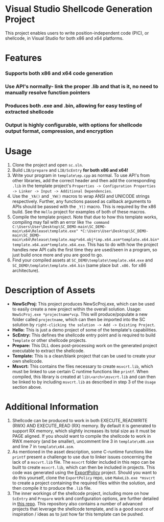# Visual Studio Shellcode Generation Project
This project enables users to write position-independent code (PIC), or shellcode, in Visual Studio for both x86 and x64 platforms.

# Features
### Supports both x86 and x64 code generation
### Use API's normally- link the proper .lib and that is it, no need to manually resolve function pointers
### Produces both .exe and .bin, allowing for easy testing of extracted shellcode
### Output is highly configurable, with options for shellcode output format, compression, and encryption

# Usage
1. Clone the project and open `sc.sln`.  
2. Build `LIB/prepare` and `LIB/ScEntry` **for both x86 and x64!**  
3. Write your program in `template\ep.cpp` as normal. To use API's from other libraries, add the correct header and then add the corresponding `.lib` in the template project's `Properties -> Configuration Properties -> Linker -> Input -> Additional Dependencies`.  
4. Use the `_YA()` and `_YW()` macros to wrap ANSI and UNICODE strings respectively. Further, any functions passed as callback arguments to APIs should be passed with the `_Y()` macro. This is required by the x86 build. See the `Hello` project for examples of both of these macros.    
5. Compile the template project. Note that due to how this template works, compiling may fail with an error like `The command C:\Users\User\Desktop\SC_DEMO-main\SC_DEMO-main\x64\Release\template.exe" *C:\Users\User\Desktop\SC_DEMO-main\SC_DEMO-main\x64\Release\template.map*x64.obj*imp.x64.asm*template.x64.bin*template.x64.asm*template.x64.exe`. This has to do with how the project handles new API calls the first time they are used/seen in a program, so just build once more and you are good to go.  
6. Find your compiled assets at `SC_DEMO\template\template.x64.exe` and `SC_DEMO\template\template.x64.bin` (same place but `.x86.` for x86 architecture).  

# Description of Assets
- **NewScProj:** This project produces NewScProj.exe, which can be used to easily create a new project within the overall solution. Usage: `NewScProj.exe *projectname*vcp`. This will produce/populate a new folder called `projectname`, which can then be imported into the SC solution by `right-clicking the solution -> Add -> Existing Project`.  
- **Hello:** This is just a demo project of some of the template's capabilities.  
- **ScEntry:** This defines the shellcode entry point and is required to build `Template` or other shellcode projects.  
- **Prepare:** This DLL does post-processing work on the generated project executable to extract the shellcode.  
- **Template:** This is a clean/blank project that can be used to create your own shellcode.  
- **Msvcrt:** This contains the files necessary to create `msvcrt.lib`, which must be linked to use certain C runtime functions like `printf`. When compiled, this library is created at `lib\<arch>\msvcrt.lib` and can then be linked to by including `msvcrt.lib` as described in step 3 of the `Usage` section above.  

# Additional Information
1. Shellcode can be produced to work in both EXECUTE_READWRITE (RWX) AND EXECUTE_READ (RX) memory. By default it is generated to support RX memory, which slightly increases its total size as it must be PAGE aligned. If you should want to compile the shellcode to work in RWX memory (and be smaller), uncomment line 3 in `template\x86.asm` and line 7 in `template\x64.asm`.  
2. As mentioned in the asset description, some C-runtime functions like `printf` present a challenge to use due to linker issues concerning the lack of a `mscvrt.lib` file. The `msvcrt` folder included in this repo can be built to create `msvcrt.lib`, which can then be included in projects. This code was generated using the [ExportPolicy](https://github.com/rbmm/ExportPolicy/tree/main) project. Should you want to do this yourself, clone the `ExportPolicy` repo, use `MakeLib.exe *msvcrt` to create a project containing the required files within the solution, and then compile it to produce the `.lib` file.  
3. The inner workings of the shellcode project, including more on how `ScEntry` and `Prepare` work and configuration options, are further detailed in [this repo](https://github.com/rbmm/SC). This repository also contains a number of advanced projects that leverage the shellcode template, and is a good source of inspiration / ideas as to just how far this template can be pushed.  